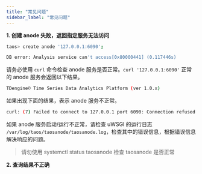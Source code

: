 ```yaml
---
title: "常见问题"
sidebar_label: "常见问题"
---
```


<b>1. 创建 anode 失败，返回指定服务无法访问</b>

```bash
taos> create anode '127.0.0.1:6090';

DB error: Analysis service can't access[0x80000441] (0.117446s)
```

请务必使用 `curl` 命令检查 anode 服务是否正常。`curl '127.0.0.1:6090'` 正常的 anode 服务会返回以下结果。

```bash
TDengine© Time Series Data Analytics Platform (ver 1.0.x)
```

如果出现下面的结果，表示 anode 服务不正常。
```bash
curl: (7) Failed to connect to 127.0.0.1 port 6090: Connection refused
```

如果 anode 服务启动/运行不正常，请检查 uWSGI 的运行日志 `/var/log/taos/taosanode/taosanode.log`，检查其中的错误信息，根据错误信息解决响应的问题。

>请勿使用 systemctl status taosanode 检查 taosanode 是否正常

<b>2. 查询结果不正确</b>
